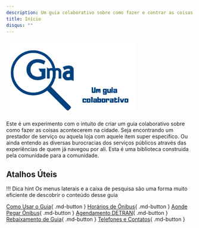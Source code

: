 ```yaml
---
description: Um guia colaborativo sobre como fazer e contrar as coisas em Guararema São Paulo
title: Início
disqus: ""
---
```


![Apresentação](_img/capa.png)

Este é um experimento com o intuito de criar um guia colaborativo sobre como fazer as coisas acontecerem na cidade. 
Seja encontrando um prestador de serviço ou aquela loja com aquele item super especifico. 
Ou ainda entendo as diversas burocracias dos serviços públicos através das experiências de quem já navegou por ali.
Esta é uma biblioteca construida pela comunidade para a comunidade.


## Atalhos Úteis


!!! Dica hint
    Os menus laterais e a caixa de pesquisa são uma forma muito eficiente de descobrir o conteúdo desse guia


[Como Usar o Guia](sobre/){ .md-button }
[Horários de Ônibus](onibus/){ .md-button }
[Aonde Pegar Ônibus](onibus/#onde-pegar-os-onibus){ .md-button }
[Agendamento DETRAN](detran/#agendar-visita-detran){ .md-button }
[Rebaixamento de Guia](servicos_publicos/#rebaixamento-de-guia){ .md-button }
[Telefones e Contatos](prefeitura/#telefones_publicos){ .md-button }

